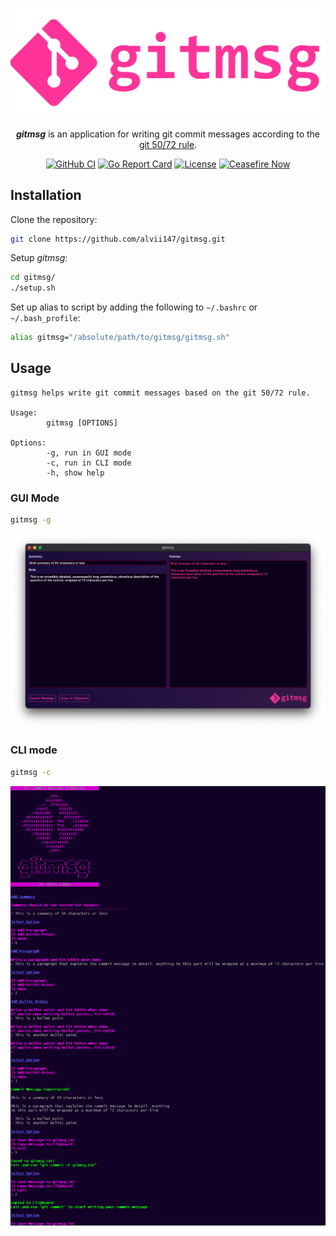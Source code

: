 <p align="center">
    <img alt="gitmsg logo" src="img/gitmsg_logo.png" width=600 />
</p>

<p align="center">
<strong><i>gitmsg</i></strong> is an application for writing git commit messages according to the <a href="https://www.midori-global.com/blog/2018/04/02/git-50-72-rule">git 50/72 rule</a>.
</p>

<div align="center">

[![GitHub CI](https://img.shields.io/github/actions/workflow/status/alvii147/gitmsg/github-ci.yml?branch=master&label=Github%20CI&logo=github)](https://github.com/alvii147/gitmsg/actions) [![Go Report Card](https://goreportcard.com/badge/github.com/alvii147/gitmsg/cli)](https://goreportcard.com/report/github.com/alvii147/gitmsg/cli) [![License](https://img.shields.io/badge/License-BSD_3--Clause-blue.svg)](https://opensource.org/licenses/BSD-3-Clause) [![Ceasefire Now](https://badge.techforpalestine.org/default)](https://techforpalestine.org/learn-more)

</div>

## Installation

Clone the repository:

```bash
git clone https://github.com/alvii147/gitmsg.git
```

Setup *gitmsg*:

```bash
cd gitmsg/
./setup.sh
```

Set up alias to script by adding the following to `~/.bashrc` or `~/.bash_profile`:

```bash
alias gitmsg="/absolute/path/to/gitmsg/gitmsg.sh"
```

## Usage

```
gitmsg helps write git commit messages based on the git 50/72 rule.

Usage:
        gitmsg [OPTIONS]

Options:
        -g, run in GUI mode
        -c, run in CLI mode
        -h, show help
```

### GUI Mode

```bash
gitmsg -g
```

![GUI screenshot](img/gui_screenshot.png)

### CLI mode

```bash
gitmsg -c
```

![CLI screenshot](img/cli_screenshot.png)
